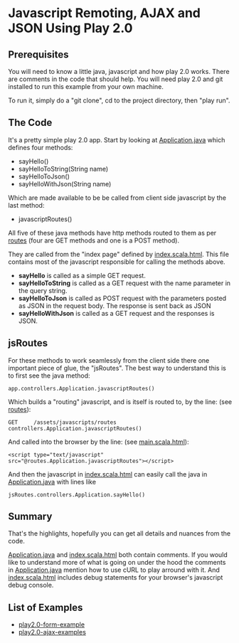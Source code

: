 Javascript Remoting, AJAX and JSON Using Play 2.0
=================================================

Prerequisites
------------

You will need to know a little  java, javascript and how play 2.0 works. 
There are comments in the code that should help. You will need play 2.0 and git 
installed to run this example from your own machine.

To run it, simply do a "git clone", cd to the project directory, then "play run".

The Code
--------

It's a pretty simple play 2.0 app. Start by looking at [Application.java](/aogriffiths/play2.0-ajax-examples/blob/master/app/controllers/Application.java) 
which defines four methods:

* sayHello()
* sayHelloToString(String name)
* sayHelloToJson()
* sayHelloWithJson(String name)

Which are made available to be be called from client side javascript by the last method:

* javascriptRoutes()

All five of these java methods have http methods routed to them as per [routes](/aogriffiths/play2.0-ajax-examples/blob/master/conf/routes) (four are GET methods and one is a POST method).

They are called from the "index page" defined by 
[index.scala.html](/aogriffiths/play2.0-ajax-examples/blob/master/app/views/index.scala.html). This file contains most of the javascript responsible for
calling the methods above.

* **sayHello** is called as a simple GET request. 
* **sayHelloToString** is called as a GET request with the name parameter in the query string.
* **sayHelloToJson** is called as POST request with the parameters posted as JSON in the 
request body. The response is sent back as JSON
* **sayHelloWithJson** is called as a GET request and the responses is JSON.

jsRoutes
--------

For these methods to work seamlessly from the client side there one important 
piece of glue, the "jsRoutes". The best way to understand this is to first 
see the java method:

    app.controllers.Application.javascriptRoutes()

Which builds a "routing" javascript, and is itself is routed to, by the line: (see [routes](/aogriffiths/play2.0-ajax-examples/blob/master/conf/routes)): 

    GET     /assets/javascripts/routes  controllers.Application.javascriptRoutes()
 
And called into the browser by the line: (see [main.scala.html](/aogriffiths/play2.0-ajax-examples/blob/master/app/views/main.scala.html)):

    <script type="text/javascript" src="@routes.Application.javascriptRoutes"></script>

And then the javascript in [index.scala.html](/aogriffiths/play2.0-ajax-examples/blob/master/app/views/index.scala.html)
 can easily call the java in [Application.java](/aogriffiths/play2.0-ajax-examples/blob/master/app/controllers/Application.java)  with lines like 

    jsRoutes.controllers.Application.sayHello()

Summary
-------

That's the highlights, hopefully you can get all details and nuances from
the code. 

[Application.java](/aogriffiths/play2.0-ajax-examples/blob/master/app/controllers/Application.java) and 
[index.scala.html](/aogriffiths/play2.0-ajax-examples/blob/master/app/views/index.scala.html) 
both contain comments. If you would like to understand more of what is going on under the 
hood the comments in [Application.java](/aogriffiths/play2.0-ajax-examples/blob/master/app/controllers/Application.java) mention how to use cURL to play arround with it. And 
[index.scala.html](/aogriffiths/play2.0-ajax-examples/blob/master/app/views/index.scala.html)
includes debug statements  for your browser's javascript debug console. 

List of Examples
--------------
* [play2.0-form-example](play2.0-form-example)
* [play2.0-ajax-examples](play2.0-ajax-examples)

